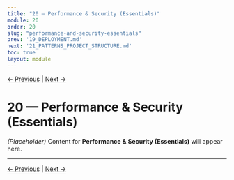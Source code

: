 ```yaml
---
title: "20 — Performance & Security (Essentials)"
module: 20
order: 20
slug: "performance-and-security-essentials"
prev: '19_DEPLOYMENT.md'
next: '21_PATTERNS_PROJECT_STRUCTURE.md'
toc: true
layout: module
---
```

[← Previous](19_DEPLOYMENT.md) | [Next →](21_PATTERNS_PROJECT_STRUCTURE.md)

# 20 — Performance & Security (Essentials)

*(Placeholder)* Content for **Performance & Security (Essentials)** will appear here.

---

[← Previous](19_DEPLOYMENT.md) | [Next →](21_PATTERNS_PROJECT_STRUCTURE.md)
